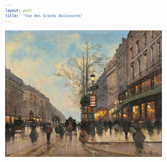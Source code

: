 ```yaml
---
layout: post
title:  "Vue des Grands Boulevards"
---
```

### 

![Branching](/assets/vue_des_grands_boulevards.jpg)